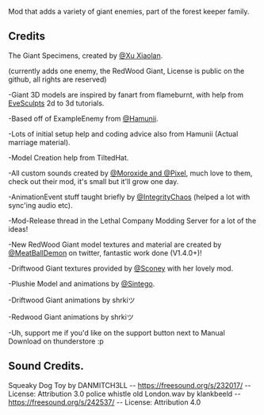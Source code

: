 Mod that adds a variety of giant enemies, part of the forest keeper family.
## Credits

The Giant Specimens, created by [@Xu Xiaolan](https://thunderstore.io/c/lethal-company/p/XuVELD/HotbarRD/).

(currently adds one enemy, the RedWood Giant, License is public on the github, all rights are reserved)

-Giant 3D models are inspired by fanart from flameburnt, with help from [EveSculpts](https://www.youtube.com/watch?v=AlPPYkZg9D4&ab_channel=EveSculpts) 2d to 3d tutorials.

-Based off of ExampleEnemy from [@Hamunii](https://github.com/Hamunii/LC-ExampleEnemy).

-Lots of initial setup help and coding advice also from Hamunii (Actual marriage material).

-Model Creation help from TiltedHat.

-All custom sounds created by [@Moroxide and @Pixel](https://thunderstore.io/c/lethal-company/p/LethalResonance/LETHALRESONANCE/), much love to them, check out their mod, it's small but it'll grow one day.

-AnimationEvent stuff taught briefly by [@IntegrityChaos](https://thunderstore.io/c/lethal-company/p/IntegrityChaos/Diversity/) (helped a lot with sync'ing audio etc).

-Mod-Release thread in the Lethal Company Modding Server for a lot of the ideas!

-New RedWood Giant model textures and material are created by [@MeatBallDemon](https://twitter.com/_MeatBallDemon_) on twitter, fantastic work done (V1.4.0+)!

-Driftwood Giant textures provided by [@Sconey](https://thunderstore.io/c/lethal-company/p/Sconeys/abandonedcompanyassets/) with her lovely mod.

-Plushie Model and animations by [@Sintego](https://thunderstore.io/c/lethal-company/p/Scintesto/Monster_Plushies/).

-Driftwood Giant animations by shrkiツ

-Redwood Giant animations by shrkiツ

-Uh, support me if you'd like on the support button next to Manual Download on thunderstore :p


## Sound Credits.

Squeaky Dog Toy by DANMITCH3LL -- https://freesound.org/s/232017/ -- License: Attribution 3.0
police whistle old London.wav by klankbeeld -- https://freesound.org/s/242537/ -- License: Attribution 4.0